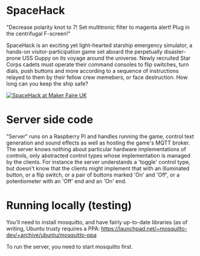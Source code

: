 SpaceHack
=========

"Decrease polarity knot to 7!  Set multitronic filter to magenta alert!  Plug in the centrifugal F-screen!"

SpaceHack is an exciting yet light-hearted starship emergency simulator, a hands-on visitor-participation game set aboard the perpetually disaster-prone USS Guppy on its voyage around the universe.  Newly recruited Star Corps cadets must operate their command consoles to flip switches, turn dials, push buttons and more according to a sequence of instructions relayed to them by their fellow crew memebers, or face destruction.  How long can you keep the ship safe?

[![SpaceHack at Maker Faire UK](http://img.youtube.com/vi/oCWH3n4aLJI/0.jpg)](http://www.youtube.com/watch?v=oCWH3n4aLJI)

Server side code
================


"Server" runs on a Raspberry Pi and handles running the game, control text generation and sound effects as well as hosting the game's MQTT broker.  The server knows nothing about particular hardware implementations of controls, only abstracted control types whose implementation is managed by the clients.  For instance the server understands a 'toggle' control type, but doesn't know that the clients might implement that with an illuminated button, or a flip switch, or a pair of buttons marked 'On' and 'Off', or a potentiometer with an 'Off' end and an 'On' end.

Running locally (testing)
=========================

You'll need to install mosquitto, and have fairly up-to-date libraries (as of writing, Ubuntu trusty requires a PPA: https://launchpad.net/~mosquitto-dev/+archive/ubuntu/mosquitto-ppa

To run the server, you need to start mosquitto first.
